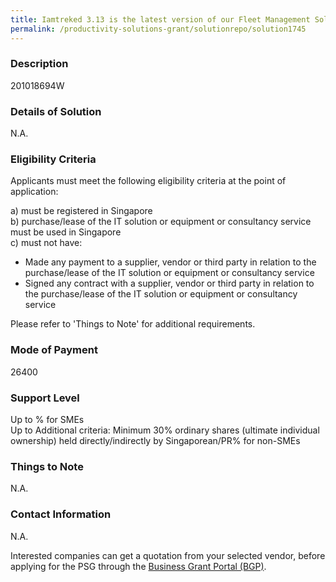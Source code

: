 ```yaml
---
title: Iamtreked 3.13 is the latest version of our Fleet Management Solutions In addition to the ordinary vehicle tracking and fleet management functions, we have included tracking and management of assets such as trailers, power generators, etc.  Inputs from multiple sensors (e.g. temperature sensor) have also been incorporated.  Many advanced alerts and events have also been added to inform the users on the performance and activities of their assets and sensor readings that are being tracked
permalink: /productivity-solutions-grant/solutionrepo/solution1745
---
```


### Description

201018694W

### Details of Solution

N.A.

### Eligibility Criteria

Applicants must meet the following eligibility criteria at the point of application:

a) must be registered in Singapore <br>
b) purchase/lease of the IT solution or equipment or consultancy service must be used in Singapore <br>
c) must not have:
- Made any payment to a supplier, vendor or third party in relation to the purchase/lease of the IT solution or equipment or consultancy service
- Signed any contract with a supplier, vendor or third party in relation to the purchase/lease of the IT solution or equipment or consultancy service

Please refer to 'Things to Note' for additional requirements.

### Mode of Payment
26400

### Support Level
Up to % for SMEs <br>
Up to Additional criteria: 
Minimum 30% ordinary shares (ultimate individual ownership) held directly/indirectly by Singaporean/PR% for non-SMEs

### Things to Note
N.A.

### Contact Information
N.A.

Interested companies can get a quotation from your selected vendor, before applying for the PSG through the <a target='_blank' rel='noopener' href='https://www.businessgrants.gov.sg/'>Business Grant Portal (BGP)</a>.
